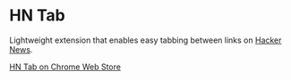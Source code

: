 # HN Tab #

Lightweight extension that enables easy tabbing between links on [Hacker News](https://news.ycombinator.com). 

[HN Tab on Chrome Web Store](https://chrome.google.com/webstore/detail/hn-tab/kpgneagncnliijpnnnpkhbjpgajepigk)